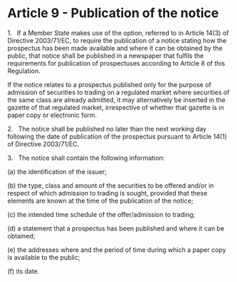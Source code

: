 # Article 9 - Publication of the notice


1.   If a Member State makes use of the option, referred to in Article 14(3) of Directive 2003/71/EC, to require the publication of a notice stating how the prospectus has been made available and where it can be obtained by the public, that notice shall be published in a newspaper that fulfils the requirements for publication of prospectuses according to Article 8 of this Regulation.

If the notice relates to a prospectus published only for the purpose of admission of securities to trading on a regulated market where securities of the same class are already admitted, it may alternatively be inserted in the gazette of that regulated market, irrespective of whether that gazette is in paper copy or electronic form.

2.   The notice shall be published no later than the next working day following the date of publication of the prospectus pursuant to Article 14(1) of Directive 2003/71/EC.

3.   The notice shall contain the following information:

(a) the identification of the issuer;

(b) the type, class and amount of the securities to be offered and/or in respect of which admission to trading is sought, provided that these elements are known at the time of the publication of the notice;

(c) the intended time schedule of the offer/admission to trading;

(d) a statement that a prospectus has been published and where it can be obtained;

(e) the addresses where and the period of time during which a paper copy is available to the public;

(f) its date.
